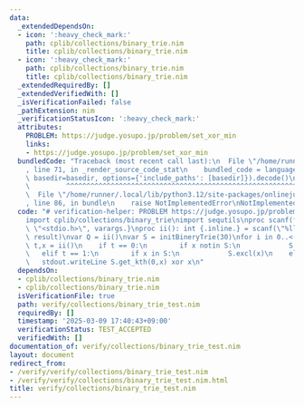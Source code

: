 ```yaml
---
data:
  _extendedDependsOn:
  - icon: ':heavy_check_mark:'
    path: cplib/collections/binary_trie.nim
    title: cplib/collections/binary_trie.nim
  - icon: ':heavy_check_mark:'
    path: cplib/collections/binary_trie.nim
    title: cplib/collections/binary_trie.nim
  _extendedRequiredBy: []
  _extendedVerifiedWith: []
  _isVerificationFailed: false
  _pathExtension: nim
  _verificationStatusIcon: ':heavy_check_mark:'
  attributes:
    PROBLEM: https://judge.yosupo.jp/problem/set_xor_min
    links:
    - https://judge.yosupo.jp/problem/set_xor_min
  bundledCode: "Traceback (most recent call last):\n  File \"/home/runner/.local/lib/python3.12/site-packages/onlinejudge_verify/documentation/build.py\"\
    , line 71, in _render_source_code_stat\n    bundled_code = language.bundle(stat.path,\
    \ basedir=basedir, options={'include_paths': [basedir]}).decode()\n          \
    \         ^^^^^^^^^^^^^^^^^^^^^^^^^^^^^^^^^^^^^^^^^^^^^^^^^^^^^^^^^^^^^^^^^^^^^^^^^^^^^^^^^\n\
    \  File \"/home/runner/.local/lib/python3.12/site-packages/onlinejudge_verify/languages/nim.py\"\
    , line 86, in bundle\n    raise NotImplementedError\nNotImplementedError\n"
  code: "# verification-helper: PROBLEM https://judge.yosupo.jp/problem/set_xor_min\n\
    import cplib/collections/binary_trie\nimport sequtils\nproc scanf(formatstr: cstring){.header:\
    \ \"<stdio.h>\", varargs.}\nproc ii(): int {.inline.} = scanf(\"%lld\\n\", addr\
    \ result)\nvar Q = ii()\nvar S = initBineryTrie(30)\nfor i in 0..<(Q):\n    var\
    \ t,x = ii()\n    if t == 0:\n        if x notin S:\n            S.incl(x)\n \
    \   elif t == 1:\n        if x in S:\n            S.excl(x)\n    else:\n     \
    \   stdout.writeLine S.get_kth(0,x) xor x\n"
  dependsOn:
  - cplib/collections/binary_trie.nim
  - cplib/collections/binary_trie.nim
  isVerificationFile: true
  path: verify/collections/binary_trie_test.nim
  requiredBy: []
  timestamp: '2025-03-09 17:40:43+09:00'
  verificationStatus: TEST_ACCEPTED
  verifiedWith: []
documentation_of: verify/collections/binary_trie_test.nim
layout: document
redirect_from:
- /verify/verify/collections/binary_trie_test.nim
- /verify/verify/collections/binary_trie_test.nim.html
title: verify/collections/binary_trie_test.nim
---
```

